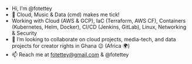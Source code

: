 - Hi, I’m @fotettey
- 🤖 Cloud, Music & Data (cmd) makes me tick!
- Working with Cloud (AWS & GCP), IaC (Terraform, AWS CF), Containers (Kubernetes, Helm, Docker), CI/CD (Jenkins, GitLab), Linux, Networking & Security
- 💞️ I’m looking to collaborate on cloud projects, media-tech, and data projects for creator rights in Ghana 😉 (Africa 🌍)
- 📫 Reach me at fotettey@gmail.com & @fotettey

<!---
fotettey/fotettey is a ✨ special ✨ repository because its `README.md` (this file) appears on your GitHub profile.
You can click the Preview link to take a look at your changes.
--->
